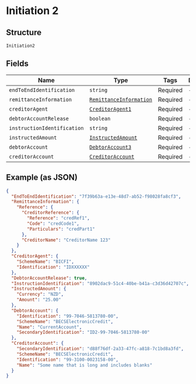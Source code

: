 
# Initiation 2

## Structure

`Initiation2`

## Fields

| Name | Type | Tags | Description |
|  --- | --- | --- | --- |
| `endToEndIdentification` | `string` | Required | - |
| `remittanceInformation` | [`RemittanceInformation`](../../doc/models/remittance-information.md) | Required | - |
| `creditorAgent` | [`CreditorAgent1`](../../doc/models/creditor-agent-1.md) | Required | - |
| `debtorAccountRelease` | `boolean` | Required | - |
| `instructionIdentification` | `string` | Required | - |
| `instructedAmount` | [`InstructedAmount`](../../doc/models/instructed-amount.md) | Required | - |
| `debtorAccount` | [`DebtorAccount3`](../../doc/models/debtor-account-3.md) | Required | - |
| `creditorAccount` | [`CreditorAccount`](../../doc/models/creditor-account.md) | Required | - |

## Example (as JSON)

```json
{
  "EndToEndIdentification": "7f39b63a-e13e-48d7-ab52-f98028fa8cf3",
  "RemittanceInformation": {
    "Reference": {
      "CreditorReference": {
        "Reference": "credRef1",
        "Code": "credCode1",
        "Particulars": "credPart1"
      },
      "CreditorName": "CreditorName 123"
    }
  },
  "CreditorAgent": {
    "SchemeName": "BICFI",
    "Identification": "IDXXXXXX"
  },
  "DebtorAccountRelease": true,
  "InstructionIdentification": "8902dac9-51c4-40be-b41a-c3d36d42707c",
  "InstructedAmount": {
    "Currency": "NZD",
    "Amount": "25.00"
  },
  "DebtorAccount": {
    "Identification": "99-7046-5813780-00",
    "SchemeName": "BECSElectronicCredit",
    "Name": "CurrentAccount",
    "SecondaryIdentification": "ID2-99-7046-5813780-00"
  },
  "CreditorAccount": {
    "SecondaryIdentification": "d88f76df-2a33-47fc-a818-7c1bd8a3fd",
    "SchemeName": "BECSElectronicCredit",
    "Identification": "99-3100-0023158-00",
    "Name": "Some name that is long and includes blanks"
  }
}
```

